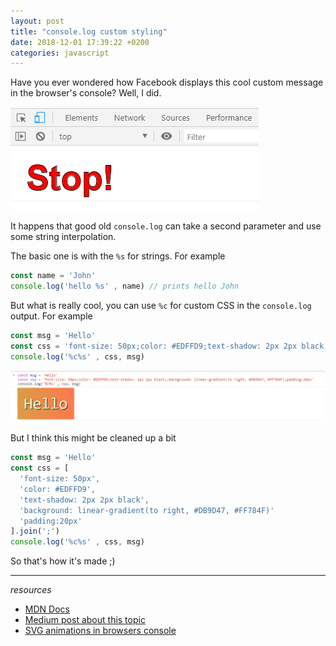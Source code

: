 ```yaml
---
layout: post
title: "console.log custom styling"
date: 2018-12-01 17:39:22 +0200
categories: javascript
---
```


Have you ever wondered how Facebook displays this cool custom message in the browser's console? Well, I did.

![Facebook selfXSS alert](/assets/img/console/fb.PNG)

It happens that good old ```console.log``` can take a second parameter and use some string interpolation.

The basic one is with the ```%s``` for strings. For example

```javascript
const name = 'John'
console.log('hello %s' , name) // prints hello John
```

But what is really cool, you can use ```%c``` for custom CSS in the ```console.log``` output. For example

```javascript
const msg = 'Hello'
const css = 'font-size: 50px;color: #EDFFD9;text-shadow: 2px 2px black;;background: linear-gradient(to right, #DB9D47, #FF784F);padding:20px'
console.log('%c%s' , css, msg)
```
![Example of custom console styling](/assets/img/console/1.PNG)

But I think this might be cleaned up a bit

```javascript
const msg = 'Hello'
const css = [
  'font-size: 50px',
  'color: #EDFFD9',
  'text-shadow: 2px 2px black',
  'background: linear-gradient(to right, #DB9D47, #FF784F)'
  'padding:20px'
].join(';')
console.log('%c%s' , css, msg)
```

So that's how it's made ;)

---
*resources*
* [MDN Docs](https://developer.mozilla.org/pl/docs/Web/API/Console)
* [Medium post about this topic](https://itnext.io/console-rules-b30560fc2367)
* [SVG animations in browsers console](https://hackernoon.com/i-made-a-discovery-svg-and-svg-animations-in-the-js-console-are-doable-6c367c95726a)

